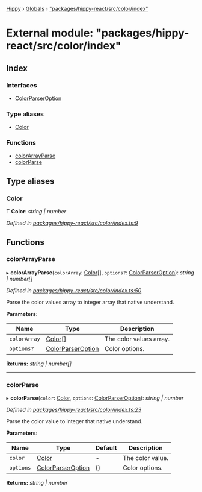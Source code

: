 [Hippy](../README.md) › [Globals](../globals.md) › ["packages/hippy-react/src/color/index"](_packages_hippy_react_src_color_index_.md)

# External module: "packages/hippy-react/src/color/index"

## Index

### Interfaces

* [ColorParserOption](../interfaces/_packages_hippy_react_src_color_index_.colorparseroption.md)

### Type aliases

* [Color](_packages_hippy_react_src_color_index_.md#color)

### Functions

* [colorArrayParse](_packages_hippy_react_src_color_index_.md#colorarrayparse)
* [colorParse](_packages_hippy_react_src_color_index_.md#colorparse)

## Type aliases

###  Color

Ƭ **Color**: *string | number*

*Defined in [packages/hippy-react/src/color/index.ts:9](https://github.com/jeromehan/Hippy/blob/6216275/packages/hippy-react/src/color/index.ts#L9)*

## Functions

###  colorArrayParse

▸ **colorArrayParse**(`colorArray`: [Color](_packages_hippy_react_src_color_index_.md#color)[], `options?`: [ColorParserOption](../interfaces/_packages_hippy_react_src_color_index_.colorparseroption.md)): *string | number[]*

*Defined in [packages/hippy-react/src/color/index.ts:50](https://github.com/jeromehan/Hippy/blob/6216275/packages/hippy-react/src/color/index.ts#L50)*

Parse the color values array to integer array that native understand.

**Parameters:**

Name | Type | Description |
------ | ------ | ------ |
`colorArray` | [Color](_packages_hippy_react_src_color_index_.md#color)[] | The color values array. |
`options?` | [ColorParserOption](../interfaces/_packages_hippy_react_src_color_index_.colorparseroption.md) | Color options. |

**Returns:** *string | number[]*

___

###  colorParse

▸ **colorParse**(`color`: [Color](_packages_hippy_react_src_color_index_.md#color), `options`: [ColorParserOption](../interfaces/_packages_hippy_react_src_color_index_.colorparseroption.md)): *string | number*

*Defined in [packages/hippy-react/src/color/index.ts:23](https://github.com/jeromehan/Hippy/blob/6216275/packages/hippy-react/src/color/index.ts#L23)*

Parse the color value to integer that native understand.

**Parameters:**

Name | Type | Default | Description |
------ | ------ | ------ | ------ |
`color` | [Color](_packages_hippy_react_src_color_index_.md#color) | - | The color value. |
`options` | [ColorParserOption](../interfaces/_packages_hippy_react_src_color_index_.colorparseroption.md) |  {} | Color options. |

**Returns:** *string | number*
